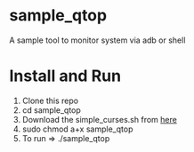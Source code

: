 # sample_qtop
A sample tool to monitor system via adb or shell

# Install and Run
1. Clone this repo
2. cd sample_qtop
3. Download the simple_curses.sh from [here](https://github.com/metal3d/bashsimplecurses)
4. sudo chmod a+x sample_qtop
5. To run => ./sample_qtop
